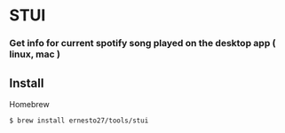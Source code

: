 # STUI 
### Get info for current spotify song played on the desktop app ( linux, mac )


## Install

Homebrew
```bash
$ brew install ernesto27/tools/stui
```
